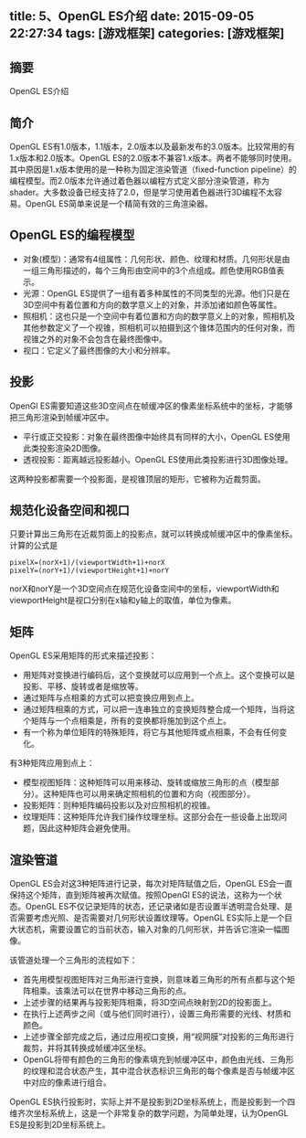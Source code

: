 title: 5、OpenGL ES介绍
date: 2015-09-05 22:27:34
tags: [游戏框架]
categories: [游戏框架]
---

## 摘要
OpenGL ES介绍
<!--more-->

## 简介

OpenGL ES有1.0版本，1.1版本，2.0版本以及最新发布的3.0版本。比较常用的有1.x版本和2.0版本。OpenGL ES的2.0版本不兼容1.x版本。两者不能够同时使用。其中原因是1.x版本使用的是一种称为固定渲染管道（fixed-function pipeline）的编程模型。而2.0版本允许通过着色器以编程方式定义部分渲染管道，称为shader。大多数设备已经支持了2.0，但是学习使用着色器进行3D编程不太容易。OpenGL ES简单来说是一个精简有效的三角渲染器。

## OpenGL ES的编程模型

* 对象(模型)：通常有4组属性：几何形状、颜色、纹理和材质。几何形状是由一组三角形描述的，每个三角形由空间中的3个点组成。颜色使用RGB值表示。
* 光源：OpenGL ES提供了一组有着多种属性的不同类型的光源。他们只是在3D空间中有着位置和方向的数学意义上的对象，并添加诸如颜色等属性。
* 照相机：这也只是一个空间中有着位置和方向的数学意义上的对象，照相机及其他参数定义了一个视锥，照相机可以拍摄到这个锥体范围内的任何对象，而视锥之外的对象不会包含在最终图像中。
* 视口：它定义了最终图像的大小和分辨率。

## 投影

OpenGl ES需要知道这些3D空间点在帧缓冲区的像素坐标系统中的坐标，才能够把三角形渲染到帧缓冲区中。

* 平行或正交投影：对象在最终图像中始终具有同样的大小，OpenGL ES使用此类投影渲染2D图像。
* 透视投影：距离越远投影越小。OpenGL ES使用此类投影进行3D图像处理。

这两种投影都需要一个投影面，是视锥顶层的矩形，它被称为近裁剪面。

## 规范化设备空间和视口

只要计算出三角形在近裁剪面上的投影点，就可以转换成帧缓冲区中的像素坐标。计算的公式是

	pixelX=(norX+1)/(viewportWidth+1)+norX
	pixelY=(norY+1)/(viewportHeight+1)+norY

norX和norY是一个3D空间点在规范化设备空间中的坐标，viewportWidth和viewportHeight是视口分别在x轴和y轴上的取值，单位为像素。

## 矩阵

OpenGL ES采用矩阵的形式来描述投影：

* 用矩阵对变换进行编码后，这个变换就可以应用到一个点上。这个变换可以是投影、平移、旋转或者是缩放等。
* 通过矩阵与点相乘的方式可以把变换应用到点上。
* 通过矩阵相乘的方式，可以把一连串独立的变换矩阵整合成一个矩阵，当将这个矩阵与一个点相乘是，所有的变换都将施加到这个点上。
* 有一个称为单位矩阵的特殊矩阵，将它与其他矩阵或点相乘，不会有任何变化。

有3种矩阵应用到点上：

* 模型视图矩阵：这种矩阵可以用来移动、旋转或缩放三角形的点（模型部分）。这种矩阵也可以用来确定照相机的位置和方向（视图部分）。
* 投影矩阵：则种矩阵编码投影以及对应照相机的视锥。
* 纹理矩阵：这种矩阵允许我们操作纹理坐标。这部分会在一些设备上出现问题，因此这种矩阵会避免使用。

## 渲染管道

OpenGL ES会对这3种矩阵进行记录，每次对矩阵赋值之后，OpenGL ES会一直保持这个矩阵，直到矩阵被再次赋值。按照OpenGl ES的说法，这称为一个状态。OpenGL ES不仅记录矩阵的状态，还记录诸如是否设置半透明混合处理、是否需要考虑光照、是否需要对几何形状设置纹理等。OpenGL ES实际上是一个巨大状态机，需要设置它的当前状态，输入对象的几何形状，并告诉它渲染一幅图像。

该管道处理一个三角形的流程如下：

* 首先用模型视图矩阵对三角形进行变换，则意味着三角形的所有点都与这个矩阵相乘。该乘法可以在世界中移动三角形的点。
* 上述步骤的结果再与投影矩阵相乘，将3D空间点映射到2D的投影面上。
* 在执行上述两步之间（或与他们同时进行），设置三角形需要的光线、材质和颜色。
* 上述步骤全部完成之后，通过应用视口变换，用“视网膜”对投影的三角形进行裁剪，并将其转换成帧缓冲区坐标。
* OpenGL将带有颜色的三角形的像素填充到帧缓冲区中，颜色由光线、三角形的纹理和混合状态产生，其中混合状态标识三角形的每个像素是否与帧缓冲区中对应的像素进行组合。

OpenGL ES执行投影时，实际上并不是投影到2D坐标系统上，而是投影到一个四维齐次坐标系统上，这是一个非常复杂的数学问题，为简单处理，认为OpenGL ES是投影到2D坐标系统上。